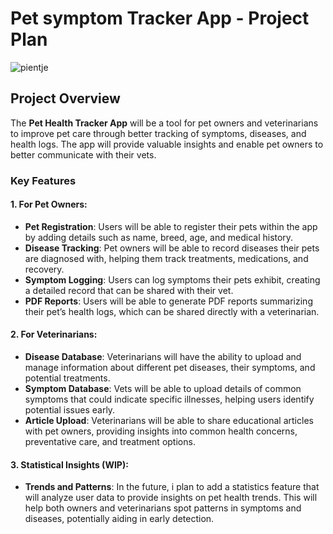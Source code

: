 # Pet symptom Tracker App - Project Plan

![pientje](https://github.com/user-attachments/assets/b60fddb0-63b9-4714-858f-5a2c6ecb0514)
## Project Overview

The **Pet Health Tracker App** will be a tool for pet owners and veterinarians to improve pet care through better tracking of symptoms, diseases, and health logs. The app will provide valuable insights and enable pet owners to better communicate with their vets.

### Key Features

#### 1. For Pet Owners:
- **Pet Registration**: Users will be able to register their pets within the app by adding details such as name, breed, age, and medical history.
- **Disease Tracking**: Pet owners will be able to record diseases their pets are diagnosed with, helping them track treatments, medications, and recovery.
- **Symptom Logging**: Users can log symptoms their pets exhibit, creating a detailed record that can be shared with their vet.
- **PDF Reports**: Users will be able to generate PDF reports summarizing their pet’s health logs, which can be shared directly with a veterinarian.

#### 2. For Veterinarians:
- **Disease Database**: Veterinarians will have the ability to upload and manage information about different pet diseases, their symptoms, and potential treatments.
- **Symptom Database**: Vets will be able to upload details of common symptoms that could indicate specific illnesses, helping users identify potential issues early.
- **Article Upload**: Veterinarians will be able to share educational articles with pet owners, providing insights into common health concerns, preventative care, and treatment options.

#### 3. Statistical Insights (WIP):
- **Trends and Patterns**: In the future, i plan to add a statistics feature that will analyze user data to provide insights on pet health trends. This will help both owners and veterinarians spot patterns in symptoms and diseases, potentially aiding in early detection.
  
